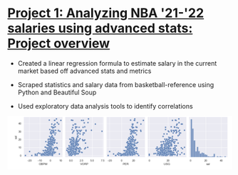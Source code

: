 # [Project 1: Analyzing NBA '21-'22 salaries using advanced stats: Project overview](https://github.com/conradkurtmiller/NBA_salary_analysis)

+ Created a linear regression formula to estimate salary in the current market based off advanced stats and metrics

+ Scraped statistics and salary data from basketball-reference using Python and Beautiful Soup

+ Used exploratory data analysis tools to identify correlations

<img alt="Image alt text" title="Pairplots"
     src="https://github.com/conradkurtmiller/NBA_salary_analysis/blob/main/pairplots_pervorp.png "
/>

